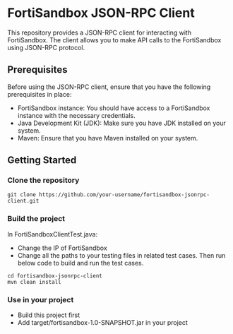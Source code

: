 # FortiSandbox JSON-RPC Client

This repository provides a JSON-RPC client for interacting with FortiSandbox. The client allows you to make API calls to the FortiSandbox using JSON-RPC protocol.

## Prerequisites

Before using the JSON-RPC client, ensure that you have the following prerequisites in place:

- FortiSandbox instance: You should have access to a FortiSandbox instance with the necessary credentials.
- Java Development Kit (JDK): Make sure you have JDK installed on your system.
- Maven: Ensure that you have Maven installed on your system.

## Getting Started

### Clone the repository

```shell
git clone https://github.com/your-username/fortisandbox-jsonrpc-client.git
```

### Build the project
In FortiSandboxClientTest.java:
- Change the IP of FortiSandbox 
- Change all the paths to your testing files in related test cases. Then run below code to build and run the test cases.

```shell
cd fortisandbox-jsonrpc-client
mvn clean install
```

### Use in your project

- Build this project first
- Add target/fortisandbox-1.0-SNAPSHOT.jar in your project

